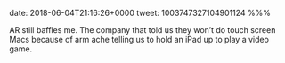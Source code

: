 date: 2018-06-04T21:16:26+0000
tweet: 1003747327104901124
%%%

AR still baffles me. The company that told us they won’t do touch screen Macs because of arm ache telling us to hold an iPad up to play a video game.
